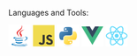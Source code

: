 <p align="left">
</p>

<text align="left">Languages and Tools:</text>
<p align="left"> 
<img src="https://raw.githubusercontent.com/devicons/devicon/master/icons/java/java-original.svg" alt="java" width="40" height="40"/>

<img src="https://raw.githubusercontent.com/devicons/devicon/master/icons/javascript/javascript-original.svg" alt="javascript" width="40" height="40"/>

<img src="https://raw.githubusercontent.com/devicons/devicon/master/icons/python/python-original.svg" alt="python" width="40" height="40"/> 

<img src="https://raw.githubusercontent.com/devicons/devicon/master/icons/vuejs/vuejs-original.svg" alt="vuejs" width="40" height="40"/>

<img src="https://raw.githubusercontent.com/devicons/devicon/master/icons/react/react-original.svg" alt="reactjs" width="40" height="40"/>
</p>
